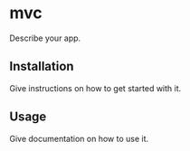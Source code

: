 mvc
======
Describe your app.

Installation
-
Give instructions on how to get started with it.

Usage
-
Give documentation on how to use it.
